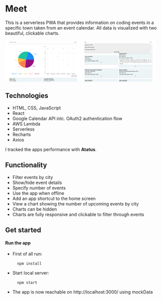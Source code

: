 # Meet

This is a serverless PWA that provides information on coding events in a specific town taken from an event calendar. All data is visualized with two beautiful, clickable charts.

<img src="./assets/example1.png" alt="Example Image 1" width="48%"><span width="4%" /><img src="./assets/example2.png" alt="Example Image 2" width="48%">


## Technologies

- HTML, CSS, JavaScript
- React
- Google Calendar API inlc. OAuth2 authentication flow
- AWS Lambda
- Serverless
- Recharts
- Axios

I tracked the apps performance with <b>Atatus</b>.


## Functionality

- Filter events by city
- Show/hide event details
- Specify number of events
- Use the app when offline
- Add an app shortcut to the home screen
- View a chart showing the number of upcoming events by city
- Charts can be hidden
- Charts are fully responsive and clickable to filter through events


## Get started

#### Run the app
- First of all run:

        npm install

- Start local server:

        npm start

- The app is now reachable on http://localhost:3000/ using mockData